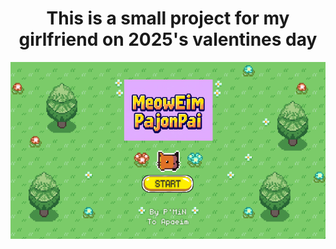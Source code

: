 <h1 align="center">This is a small project for my girlfriend on 2025's valentines day</h1>
<p align="center">
    <img src="Resources/StartScreen.png" alt="StartScreen">
</p>
